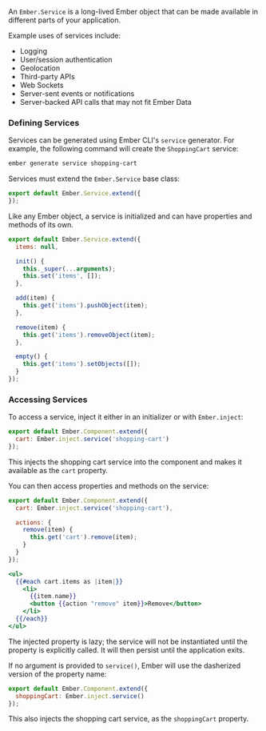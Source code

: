 An `Ember.Service` is a long-lived Ember object that can be made available in
different parts of your application.

Example uses of services include:

* Logging
* User/session authentication
* Geolocation
* Third-party APIs
* Web Sockets
* Server-sent events or notifications
* Server-backed API calls that may not fit Ember Data

### Defining Services

Services can be generated using Ember CLI's `service` generator. For example,
the following command will create the `ShoppingCart` service:

```bash
ember generate service shopping-cart
```

Services must extend the `Ember.Service` base class:

```app/services/shopping-cart.js
export default Ember.Service.extend({
});
```

Like any Ember object, a service is initialized and can have properties and
methods of its own.

```app/services/shopping-cart.js
export default Ember.Service.extend({
  items: null,

  init() {
    this._super(...arguments);
    this.set('items', []);
  },

  add(item) {
    this.get('items').pushObject(item);
  },

  remove(item) {
    this.get('items').removeObject(item);
  },

  empty() {
    this.get('items').setObjects([]);
  }
});
```

### Accessing Services

To access a service, inject it either in an initializer or with `Ember.inject`:

```app/components/cart-contents.js
export default Ember.Component.extend({
  cart: Ember.inject.service('shopping-cart')
});
```

This injects the shopping cart service into the component and makes it available
as the `cart` property.

You can then access properties and methods on the service:

```app/components/cart-contents.js
export default Ember.Component.extend({
  cart: Ember.inject.service('shopping-cart'),

  actions: {
    remove(item) {
      this.get('cart').remove(item);
    }
  }
});
```

```app/templates/components/cart-contents.hbs
<ul>
  {{#each cart.items as |item|}}
    <li>
      {{item.name}}
      <button {{action "remove" item}}>Remove</button>
    </li>
  {{/each}}
</ul>
```

The injected property is lazy; the service will not be instantiated until the
property is explicitly called. It will then persist until the application exits.

If no argument is provided to `service()`, Ember will use the dasherized version
of the property name:

```app/components/cart-contents.js
export default Ember.Component.extend({
  shoppingCart: Ember.inject.service()
});
```

This also injects the shopping cart service, as the `shoppingCart` property.
